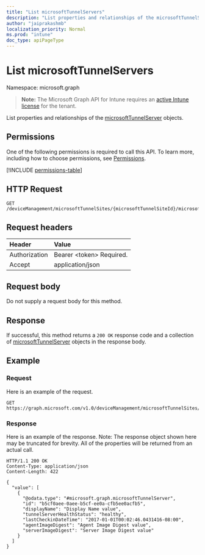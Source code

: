 ```yaml
---
title: "List microsoftTunnelServers"
description: "List properties and relationships of the microsoftTunnelServer objects."
author: "jaiprakashmb"
localization_priority: Normal
ms.prod: "intune"
doc_type: apiPageType
---
```


# List microsoftTunnelServers

Namespace: microsoft.graph

> **Note:** The Microsoft Graph API for Intune requires an [active Intune license](https://go.microsoft.com/fwlink/?linkid=839381) for the tenant.

List properties and relationships of the [microsoftTunnelServer](../resources/intune-mstunnel-microsofttunnelserver.md) objects.

## Permissions
One of the following permissions is required to call this API. To learn more, including how to choose permissions, see [Permissions](/graph/permissions-reference).

<!-- { "blockType": "permissions", "name": "intune_mstunnel_microsofttunnelserver_list" } -->
[!INCLUDE [permissions-table](../includes/permissions/intune-mstunnel-microsofttunnelserver-list-permissions.md)]

## HTTP Request
<!-- {
  "blockType": "ignored"
}
-->
``` http
GET /deviceManagement/microsoftTunnelSites/{microsoftTunnelSiteId}/microsoftTunnelServers
```

## Request headers
|Header|Value|
|:---|:---|
|Authorization|Bearer &lt;token&gt; Required.|
|Accept|application/json|

## Request body
Do not supply a request body for this method.

## Response
If successful, this method returns a `200 OK` response code and a collection of [microsoftTunnelServer](../resources/intune-mstunnel-microsofttunnelserver.md) objects in the response body.

## Example

### Request
Here is an example of the request.
``` http
GET https://graph.microsoft.com/v1.0/deviceManagement/microsoftTunnelSites/{microsoftTunnelSiteId}/microsoftTunnelServers
```

### Response
Here is an example of the response. Note: The response object shown here may be truncated for brevity. All of the properties will be returned from an actual call.
``` http
HTTP/1.1 200 OK
Content-Type: application/json
Content-Length: 422

{
  "value": [
    {
      "@odata.type": "#microsoft.graph.microsoftTunnelServer",
      "id": "b5cf0aee-0aee-b5cf-ee0a-cfb5ee0acfb5",
      "displayName": "Display Name value",
      "tunnelServerHealthStatus": "healthy",
      "lastCheckinDateTime": "2017-01-01T00:02:46.0431416-08:00",
      "agentImageDigest": "Agent Image Digest value",
      "serverImageDigest": "Server Image Digest value"
    }
  ]
}
```
